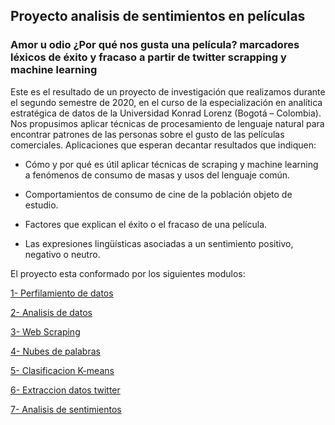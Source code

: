 ## Proyecto analisis de sentimientos en películas

### Amor u odio ¿Por qué nos gusta una película?  marcadores léxicos de éxito y fracaso a partir de twitter scrapping y machine learning

Este es el resultado de un proyecto de investigación que realizamos durante el segundo semestre de 2020, en el curso de la especialización en analítica estratégica de datos de la Universidad Konrad Lorenz (Bogotá – Colombia). Nos propusimos aplicar técnicas de procesamiento de lenguaje natural para encontrar patrones de las personas sobre el gusto de las películas comerciales. Aplicaciones que esperan decantar resultados que indiquen: 

- Cómo y por qué es útil aplicar técnicas de scraping y machine learning a fenómenos de consumo de masas y usos del lenguaje común. 

- Comportamientos de consumo de cine de la población objeto de estudio. 

- Factores que explican el éxito o el fracaso de una película. 

- Las expresiones lingüísticas asociadas a un sentimiento positivo, negativo o neutro.

El proyecto esta conformado por los siguientes modulos: 

[1- Perfilamiento de datos](https://nbviewer.jupyter.org/github/leonardorubiosalcedo/Proyecto-analisis-de-peliculas/blob/main/movies_profile.html)

[2- Analisis de datos](https://nbviewer.jupyter.org/github/leonardorubiosalcedo/Proyecto-analisis-de-peliculas/blob/main/Analisis%20de%20datos.ipynb)

[3- Web Scraping](https://nbviewer.jupyter.org/github/leonardorubiosalcedo/Proyecto-analisis-de-peliculas/blob/main/Proyecto%20Screping.ipynb)

[4- Nubes de palabras](https://nbviewer.jupyter.org/github/leonardorubiosalcedo/Proyecto-analisis-de-peliculas/blob/main/Nube%20de%20palabras.ipynb)

[5- Clasificacion K-means](https://nbviewer.jupyter.org/github/leonardorubiosalcedo/Proyecto-analisis-de-peliculas/blob/main/Clasificacion%20de%20peliculas%20%20(3).ipynb)
 
[6- Extraccion datos twitter](https://nbviewer.jupyter.org/github/leonardorubiosalcedo/Proyecto-analisis-de-peliculas/blob/main/Extraccion%20datos%20twitter.ipynb)

[7- Analisis de sentimientos](https://nbviewer.jupyter.org/github/leonardorubiosalcedo/Proyecto-analisis-de-peliculas/blob/main/Analisis%20de%20sentimientos.ipynb)

